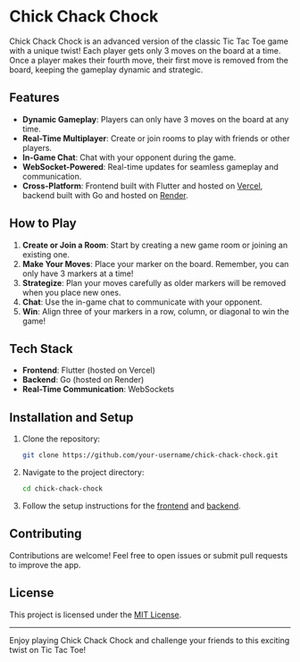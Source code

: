 # Chick Chack Chock

Chick Chack Chock is an advanced version of the classic Tic Tac Toe game with a unique twist! Each player gets only 3 moves on the board at a time. Once a player makes their fourth move, their first move is removed from the board, keeping the gameplay dynamic and strategic.

## Features

- **Dynamic Gameplay**: Players can only have 3 moves on the board at any time.
- **Real-Time Multiplayer**: Create or join rooms to play with friends or other players.
- **In-Game Chat**: Chat with your opponent during the game.
- **WebSocket-Powered**: Real-time updates for seamless gameplay and communication.
- **Cross-Platform**: Frontend built with Flutter and hosted on [Vercel](https://vercel.com), backend built with Go and hosted on [Render](https://render.com).

## How to Play

1. **Create or Join a Room**: Start by creating a new game room or joining an existing one.
2. **Make Your Moves**: Place your marker on the board. Remember, you can only have 3 markers at a time!
3. **Strategize**: Plan your moves carefully as older markers will be removed when you place new ones.
4. **Chat**: Use the in-game chat to communicate with your opponent.
5. **Win**: Align three of your markers in a row, column, or diagonal to win the game!

## Tech Stack

- **Frontend**: Flutter (hosted on Vercel)
- **Backend**: Go (hosted on Render)
- **Real-Time Communication**: WebSockets

## Installation and Setup

1. Clone the repository:
    ```bash
    git clone https://github.com/your-username/chick-chack-chock.git
    ```
2. Navigate to the project directory:
    ```bash
    cd chick-chack-chock
    ```
3. Follow the setup instructions for the [frontend](./frontend/README.md) and [backend](./backend/README.md).

## Contributing

Contributions are welcome! Feel free to open issues or submit pull requests to improve the app.

## License

This project is licensed under the [MIT License](./LICENSE).

---

Enjoy playing Chick Chack Chock and challenge your friends to this exciting twist on Tic Tac Toe!